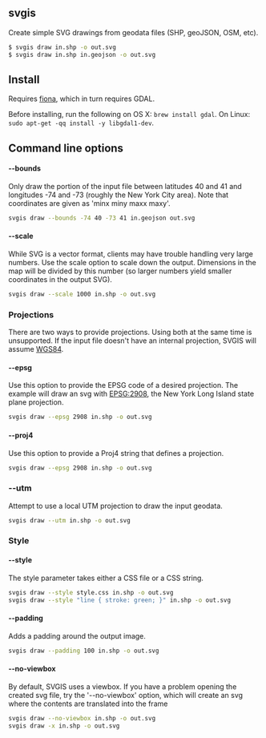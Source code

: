 svgis
-----

Create simple SVG drawings from geodata files (SHP, geoJSON, OSM, etc).

```bash
$ svgis draw in.shp -o out.svg
$ svgis draw in.shp in.geojson -o out.svg
````

## Install

Requires [fiona](http://pypi.python.org/pypi/fiona), which in turn requires GDAL.

Before installing, run the following on OS X: `brew install gdal`.
On Linux: `sudo apt-get -qq install -y libgdal1-dev`.

## Command line options

#### --bounds

Only draw the portion of the input file between latitudes 40 and 41 and longitudes -74 and -73 (roughly the New York City area). Note that coordinates are given as 'minx miny maxx maxy'.

````bash
svgis draw --bounds -74 40 -73 41 in.geojson out.svg
````

#### --scale

While SVG is a vector format, clients may have trouble handling very large numbers. Use the scale option to scale down the output. Dimensions in the map will be divided by this number (so larger numbers yield smaller coordinates in the output SVG). 

````bash
svgis draw --scale 1000 in.shp -o out.svg
````

### Projections

There are two ways to provide projections. Using both at the same time is unsupported. If the input file doesn't have an internal projection, SVGIS will assume [WGS84](http://epsg.io/4326).

#### --epsg

Use this option to provide the EPSG code of a desired projection. The example will draw an svg with [EPSG:2908](http://epsg.io/2908), the New York Long Island state plane projection.

````bash
svgis draw --epsg 2908 in.shp -o out.svg
````

#### --proj4

Use this option to provide a Proj4 string that defines a projection.

````bash
svgis draw --epsg 2908 in.shp -o out.svg
````

### --utm

Attempt to use a local UTM projection to draw the input geodata.

````bash
svgis draw --utm in.shp -o out.svg
````

### Style

#### --style

The style parameter takes either a CSS file or a CSS string.

````bash
svgis draw --style style.css in.shp -o out.svg
svgis draw --style "line { stroke: green; }" in.shp -o out.svg
````

#### --padding

Adds a padding around the output image.

````bash
svgis draw --padding 100 in.shp -o out.svg
````

#### --no-viewbox

By default, SVGIS uses a viewbox. If you have a problem opening the created svg file, try the '--no-viewbox' option, which will create an svg where the contents are translated into the frame

````bash
svgis draw --no-viewbox in.shp -o out.svg
svgis draw -x in.shp -o out.svg
````
